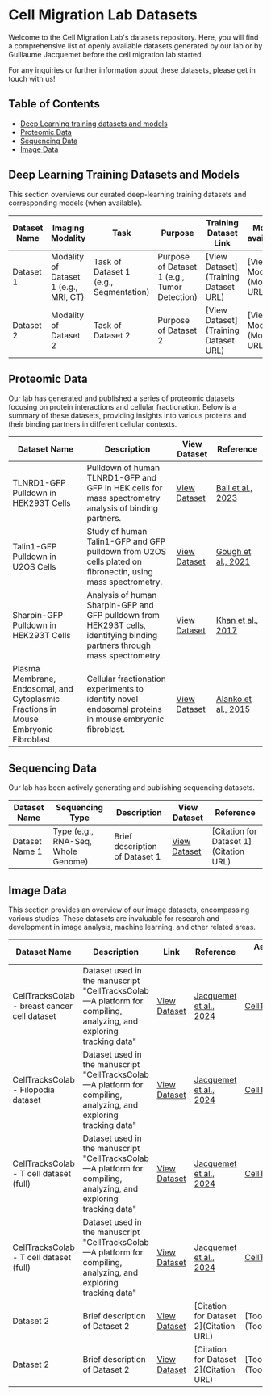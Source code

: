 # Cell Migration Lab Datasets

Welcome to the  Cell Migration Lab's datasets repository. Here, you will find a comprehensive list of openly available datasets generated by our lab or by Guillaume Jacquemet before the cell migration lab started.

For any inquiries or further information about these datasets, please get in touch with us!

## Table of Contents
- [Deep Learning training datasets and models](#Deep-Learning-training-datasets-and-models)
- [Proteomic Data](#Proteomic-Data)
- [Sequencing Data](#Sequencing-Data)
- [Image Data](#Image-Data)


## Deep Learning Training Datasets and Models

This section overviews our curated deep-learning training datasets and corresponding models (when available). 

| Dataset Name | Imaging Modality | Task | Purpose | Training Dataset Link | Model available |
|--------------|------------------|------|---------|-----------------------|------------|
| Dataset 1 | Modality of Dataset 1 (e.g., MRI, CT) | Task of Dataset 1 (e.g., Segmentation) | Purpose of Dataset 1 (e.g., Tumor Detection) | [View Dataset](Training Dataset URL) | [View Model](Model URL) |
| Dataset 2 | Modality of Dataset 2 | Task of Dataset 2 | Purpose of Dataset 2 | [View Dataset](Training Dataset URL) | [View Model](Model URL) |
<!-- Add more rows as needed -->



## Proteomic Data

Our lab has generated and published a series of proteomic datasets focusing on protein interactions and cellular fractionation. Below is a summary of these datasets, providing insights into various proteins and their binding partners in different cellular contexts.

| Dataset Name | Description | View Dataset | Reference |
| ------------ | ----------- | ------------ | --------- |
| TLNRD1-GFP Pulldown in HEK293T Cells | Pulldown of human TLNRD1-GFP and GFP in HEK cells for mass spectrometry analysis of binding partners. | [View Dataset](https://www.ebi.ac.uk/pride/archive/projects/PXD045258) | [Ball et al., 2023](https://www.biorxiv.org/content/10.1101/2023.09.29.559344v1) |
| Talin1-GFP Pulldown in U2OS Cells | Study of human Talin1-GFP and GFP pulldown from U2OS cells plated on fibronectin, using mass spectrometry. | [View Dataset](https://www.ebi.ac.uk/pride/archive/projects/PXD024634) | [Gough et al., 2021](https://www.jbc.org/article/S0021-9258(21)00635-9/fulltext) |
| Sharpin-GFP Pulldown in HEK293T Cells | Analysis of human Sharpin-GFP and GFP pulldown from HEK293T cells, identifying binding partners through mass spectrometry. | [View Dataset](https://www.ebi.ac.uk/pride/archive/projects/PXD004734) | [Khan et al., 2017](https://journals.biologists.com/jcs/article/130/18/3094/56377/The-Sharpin-interactome-reveals-a-role-for-Sharpin) |
| Plasma Membrane, Endosomal, and Cytoplasmic Fractions in Mouse Embryonic Fibroblast | Cellular fractionation experiments to identify novel endosomal proteins in mouse embryonic fibroblast. | [View Dataset](https://www.ebi.ac.uk/pride/archive/projects/PXD001870) | [Alanko et al., 2015](https://www.nature.com/articles/ncb3250) |

## Sequencing Data

Our lab has been actively generating and publishing sequencing datasets.

| Dataset Name | Sequencing Type | Description | View Dataset | Reference |
| ------------ | --------------- | ----------- | ------------ | --------- |
| Dataset Name 1 | Type (e.g., RNA-Seq, Whole Genome) | Brief description of Dataset 1 | [View Dataset](URL) | [Citation for Dataset 1](Citation URL) |

<!-- Add more rows as needed -->

## Image Data

This section provides an overview of our image datasets, encompassing various studies. These datasets are invaluable for research and development in image analysis, machine learning, and other related areas.

| Dataset Name | Description | Link | Reference | Associated Tool |
| ------------ | ----------- | ---- | --------- | --------------- |
| CellTracksColab - breast cancer cell dataset | Dataset used in the manuscript "CellTracksColab—A platform for compiling, analyzing, and exploring tracking data"  | [View Dataset](https://zenodo.org/records/10539020) | [Jacquemet et al., 2024](https://www.biorxiv.org/content/10.1101/2023.10.20.563252v3) | [CellTracksColab](https://github.com/guijacquemet/CellTracksColab/tree/main) |
| CellTracksColab - Filopodia dataset | Dataset used in the manuscript "CellTracksColab—A platform for compiling, analyzing, and exploring tracking data"  | [View Dataset](https://zenodo.org/records/10539196) | [Jacquemet et al., 2024](https://www.biorxiv.org/content/10.1101/2023.10.20.563252v3) | [CellTracksColab](https://github.com/guijacquemet/CellTracksColab/tree/main) |
| CellTracksColab - T cell dataset (full) | Dataset used in the manuscript "CellTracksColab—A platform for compiling, analyzing, and exploring tracking data"  | [View Dataset](https://zenodo.org/records/10539720) | [Jacquemet et al., 2024](https://www.biorxiv.org/content/10.1101/2023.10.20.563252v3) | [CellTracksColab](https://github.com/guijacquemet/CellTracksColab/tree/main) |
| CellTracksColab - T cell dataset (full) | Dataset used in the manuscript "CellTracksColab—A platform for compiling, analyzing, and exploring tracking data"  | [View Dataset](https://zenodo.org/records/10539720) | [Jacquemet et al., 2024](https://www.biorxiv.org/content/10.1101/2023.10.20.563252v3) | [CellTracksColab](https://github.com/guijacquemet/CellTracksColab/tree/main) |
| Dataset 2 | Brief description of Dataset 2 | [View Dataset](URL) | [Citation for Dataset 2](Citation URL) | [Tool Name](Tool URL) |
| Dataset 2 | Brief description of Dataset 2 | [View Dataset](URL) | [Citation for Dataset 2](Citation URL) | [Tool Name](Tool URL) |
<!-- Add more rows as needed -->


